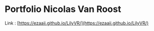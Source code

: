# Portfolio Nicolas Van Roost

Link : [https://ezaaii.github.io/LilyVR/](https://ezaaii.github.io/LilyVR/)
